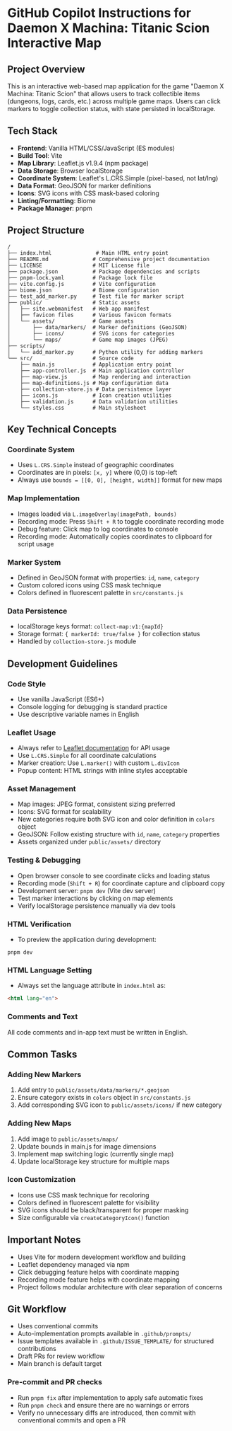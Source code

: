 # GitHub Copilot Instructions for Daemon X Machina: Titanic Scion Interactive Map

## Project Overview
This is an interactive web-based map application for the game "Daemon X Machina: Titanic Scion" that allows users to track collectible items (dungeons, logs, cards, etc.) across multiple game maps. Users can click markers to toggle collection status, with state persisted in localStorage.

## Tech Stack
- **Frontend**: Vanilla HTML/CSS/JavaScript (ES modules)
- **Build Tool**: Vite
- **Map Library**: Leaflet.js v1.9.4 (npm package)
- **Data Storage**: Browser localStorage
- **Coordinate System**: Leaflet's L.CRS.Simple (pixel-based, not lat/lng)
- **Data Format**: GeoJSON for marker definitions
- **Icons**: SVG icons with CSS mask-based coloring
- **Linting/Formatting**: Biome
- **Package Manager**: pnpm

## Project Structure
```
/
├── index.html              # Main HTML entry point
├── README.md              # Comprehensive project documentation
├── LICENSE                # MIT License file
├── package.json           # Package dependencies and scripts
├── pnpm-lock.yaml         # Package lock file
├── vite.config.js         # Vite configuration
├── biome.json             # Biome configuration
├── test_add_marker.py     # Test file for marker script
├── public/                # Static assets
│   ├── site.webmanifest   # Web app manifest
│   ├── favicon files      # Various favicon formats
│   └── assets/            # Game assets
│       ├── data/markers/  # Marker definitions (GeoJSON)
│       ├── icons/         # SVG icons for categories
│       └── maps/          # Game map images (JPEG)
├── scripts/
│   └── add_marker.py      # Python utility for adding markers
└── src/                   # Source code
    ├── main.js            # Application entry point
    ├── app-controller.js  # Main application controller
    ├── map-view.js        # Map rendering and interaction
    ├── map-definitions.js # Map configuration data
    ├── collection-store.js # Data persistence layer
    ├── icons.js           # Icon creation utilities
    ├── validation.js      # Data validation utilities
    └── styles.css         # Main stylesheet
```

## Key Technical Concepts

### Coordinate System
- Uses `L.CRS.Simple` instead of geographic coordinates
- Coordinates are in pixels: `[x, y]` where (0,0) is top-left
- Always use `bounds = [[0, 0], [height, width]]` format for new maps

### Map Implementation
- Images loaded via `L.imageOverlay(imagePath, bounds)`
- Recording mode: Press `Shift + R` to toggle coordinate recording mode
- Debug feature: Click map to log coordinates to console
- Recording mode: Automatically copies coordinates to clipboard for script usage

### Marker System
- Defined in GeoJSON format with properties: `id`, `name`, `category`
- Custom colored icons using CSS mask technique
- Colors defined in fluorescent palette in `src/constants.js`

### Data Persistence
- localStorage keys format: `collect-map:v1:{mapId}`
- Storage format: `{ markerId: true/false }` for collection status
- Handled by `collection-store.js` module

## Development Guidelines

### Code Style
- Use vanilla JavaScript (ES6+)
- Console logging for debugging is standard practice
- Use descriptive variable names in English

### Leaflet Usage
- Always refer to [Leaflet documentation](https://leafletjs.com/reference.html) for API usage
- Use `L.CRS.Simple` for all coordinate calculations
- Marker creation: Use `L.marker()` with custom `L.divIcon`
- Popup content: HTML strings with inline styles acceptable

### Asset Management
- Map images: JPEG format, consistent sizing preferred
- Icons: SVG format for scalability
- New categories require both SVG icon and color definition in `colors` object
- GeoJSON: Follow existing structure with `id`, `name`, `category` properties
- Assets organized under `public/assets/` directory

### Testing & Debugging
- Open browser console to see coordinate clicks and loading status
- Recording mode (`Shift + R`) for coordinate capture and clipboard copy
- Development server: `pnpm dev` (Vite dev server)
- Test marker interactions by clicking on map elements
- Verify localStorage persistence manually via dev tools

### HTML Verification
- To preview the application during development:
```
pnpm dev
```

### HTML Language Setting
- Always set the language attribute in `index.html` as:
```html
<html lang="en">
```

### Comments and Text
All code comments and in-app text must be written in English.

## Common Tasks

### Adding New Markers
1. Add entry to `public/assets/data/markers/*.geojson`
2. Ensure category exists in `colors` object in `src/constants.js`
3. Add corresponding SVG icon to `public/assets/icons/` if new category

### Adding New Maps
1. Add image to `public/assets/maps/`
2. Update bounds in main.js for image dimensions
3. Implement map switching logic (currently single map)
4. Update localStorage key structure for multiple maps

### Icon Customization
- Icons use CSS mask technique for recoloring
- Colors defined in fluorescent palette for visibility
- SVG icons should be black/transparent for proper masking
- Size configurable via `createCategoryIcon()` function

## Important Notes
- Uses Vite for modern development workflow and building
- Leaflet dependency managed via npm
- Click debugging feature helps with coordinate mapping
- Recording mode feature helps with coordinate mapping
- Project follows modular architecture with clear separation of concerns

## Git Workflow
- Uses conventional commits
- Auto-implementation prompts available in `.github/prompts/`
- Issue templates available in `.github/ISSUE_TEMPLATE/` for structured contributions
- Draft PRs for review workflow
- Main branch is default target

### Pre-commit and PR checks

- Run `pnpm fix` after implementation to apply safe automatic fixes
- Run `pnpm check` and ensure there are no warnings or errors
- Verify no unnecessary diffs are introduced, then commit with conventional commits and open a PR
